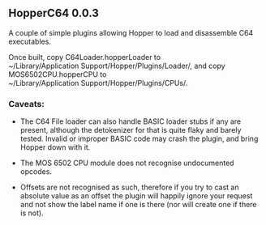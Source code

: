 HopperC64 0.0.3
---

A couple of simple plugins allowing Hopper to load and disassemble C64 executables.

Once built, copy C64Loader.hopperLoader to ~/Library/Application&nbsp;Support/Hopper/Plugins/Loader/, and copy MOS6502CPU.hopperCPU to ~/Library/Application&nbsp;Support/Hopper/Plugins/CPUs/.

### Caveats:

* The C64 File loader can also handle BASIC loader stubs if any are present, although the detokenizer for that is quite flaky and barely tested.  Invalid or improper BASIC code may crash the plugin, and bring Hopper down with it.

* The MOS 6502 CPU module does not recognise undocumented opcodes.

* Offsets are not recognised as such, therefore if you try to cast an absolute value as an offset the plugin will happily ignore your request and not show the label name if one is there (nor will create one if there is not).
